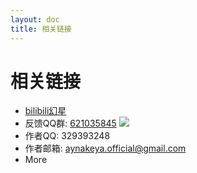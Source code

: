 ```yaml
---
layout: doc
title: 相关链接
---
```


# 相关链接

- [bilibili幻星](https://play-live.bilibili.com/details/1661006726438)
- 反馈QQ群: [621035845](http://qm.qq.com/cgi-bin/qm/qr?_wv=1027&k=bB51bSs0toplLwa_yUNcuNuvLm51Ou5U&authKey=laT1nx8mliHrU15lM3JTxdvgXNA%2B%2B5OvN2%2BJuCAHWpqKzUVx41C8v1xIJx7j0x1D&noverify=0&group_code=621035845)
![](/assets/IMG_8591.jpg)
- 作者QQ: 329393248
- 作者邮箱: aynakeya.official@gmail.com
- More 